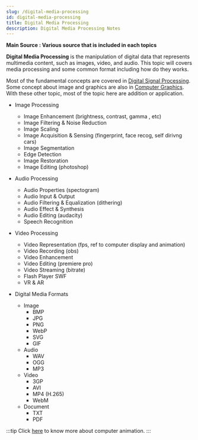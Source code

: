 ```yaml
---
slug: /digital-media-processing
id: digital-media-processing
title: Digital Media Processing
description: Digital Media Processing Notes
---
```


**Main Source : Various source that is included in each topics**

**Digital Media Processing** is the manipulation of digital data that represents multimedia content, such as images, video, and audio. This topic will covers media processing and some common format including how do they works.

Most of the fundamental concepts are covered in [Digital Signal Processing](/digital-signal-processing). Some concept about image and graphics are also in [Computer Graphics](/computer-graphics). With these other topic, most of the topic here are addition or application.

- Image Processing
    - Image Enhancement (brightness, contrast, gamma , etc)
    - Image Filtering & Noise Reduction
    - Image Scaling
    - Image Acquisition & Sensing (fingerprint, face recog, self dirivng cars)
    - Image Segmentation
    - Edge Detection
    - Image Restoration
    - Image Editing (photoshop)

- Audio Processing
    - Audio Properties (spectogram)
    - Audio Input & Output
    - Audio Filtering & Equalization (dithering)
    - Audio Effect & Synthesis
    - Audio Editing (audacity)
    - Speech Recognition

- Video Processing
    - Video Representation (fps, ref to computer display and animation)
    - Video Recording (obs)
    - Video Enhancement
    - Video Editing (premiere pro)
    - Video Streaming (bitrate)
    - Flash Player SWF
    - VR & AR

- Digital Media Formats
    - Image
        - BMP
        - JPG
        - PNG
        - WebP
        - SVG
        - GIF
    - Audio
        - WAV
        - OGG
        - MP3
    - Video
        - 3GP
        - AVI
        - MP4 (H.265)
        - WebM
    - Document
        - TXT
        - PDF

:::tip
Click [here](/computer-graphics/computer-animation) to know more about computer animation.
:::
